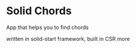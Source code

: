 # Solid Chords

App that helps you to find chords

written in solid-start framework, built in CSR more
